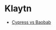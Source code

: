 # Klaytn
- [Cypress vs Baobab](https://support.klaytnapi.com/hc/en-us/articles/4404683332623-Which-Network-Should-I-Use-Cypress-or-Baobab-)
